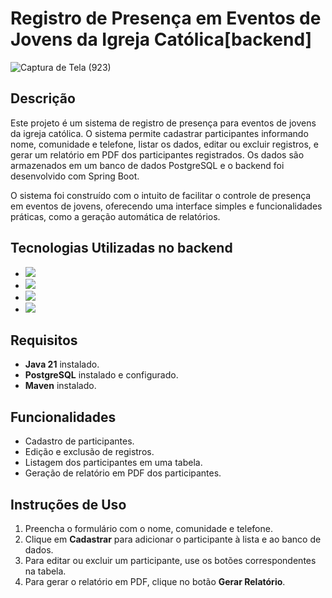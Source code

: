 # Registro de Presença em Eventos de Jovens da Igreja Católica[backend]

![Captura de Tela (923)](https://github.com/user-attachments/assets/465f492f-87da-4123-9a03-03a4210121cc)


## Descrição
Este projeto é um sistema de registro de presença para eventos de jovens da igreja católica. O sistema permite cadastrar participantes informando nome, comunidade e telefone, listar os dados, editar ou excluir registros, e gerar um relatório em PDF dos participantes registrados. Os dados são armazenados em um banco de dados PostgreSQL e o backend foi desenvolvido com Spring Boot.

O sistema foi construído com o intuito de facilitar o controle de presença em eventos de jovens, oferecendo uma interface simples e funcionalidades práticas, como a geração automática de relatórios.

## Tecnologias Utilizadas no backend
- <img src="https://img.shields.io/badge/Java-ED8B00?style=for-the-badge&logo=java&logoColor=white" />
- <img src="https://img.shields.io/badge/Spring_Boot-6DB33F?style=for-the-badge&logo=spring-boot&logoColor=white" />
- <img src="https://img.shields.io/badge/PostgreSQL-316192?style=for-the-badge&logo=postgresql&logoColor=white" />
- <img src="https://img.shields.io/badge/iTextPDF-6DB33F?style=for-the-badge" />

## Requisitos
- **Java 21** instalado.
- **PostgreSQL** instalado e configurado.
- **Maven** instalado.

## Funcionalidades
<ul> <li>Cadastro de participantes.</li> <li>Edição e exclusão de registros.</li> <li>Listagem dos participantes em uma tabela.</li> <li>Geração de relatório em PDF dos participantes.</li> </ul>

## Instruções de Uso
<ol> <li>Preencha o formulário com o nome, comunidade e telefone.</li> <li>Clique em <strong>Cadastrar</strong> para adicionar o participante à lista e ao banco de dados.</li> <li>Para editar ou excluir um participante, use os botões correspondentes na tabela.</li> <li>Para gerar o relatório em PDF, clique no botão <strong>Gerar Relatório</strong>.</li> </ol> 
